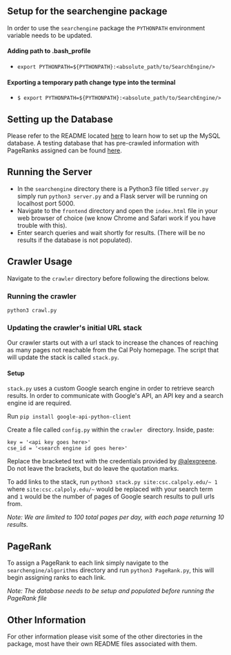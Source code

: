 ## Setup for the searchengine package
In order to use the `searchengine` package the `PYTHONPATH` environment variable
needs to be updated.

#### Adding path to .bash_profile
- `export PYTHONPATH=${PYTHONPATH}:<absolute_path/to/SearchEngine/>`

#### Exporting a temporary path change type into the terminal
- `$ export PYTHONPATH=${PYTHONPATH}:<absolute_path/to/SearchEngine/>`

## Setting up the Database
Please refer to the README located [here](searchengine/database/setup/README.md) to learn how to set up the MySQL database.
A testing database that has pre-crawled information with PageRanks assigned can be found [here](searchengine/test/test_db.gz).

## Running the Server
- In the `searchengine` directory there is a Python3 file titled `server.py` simply run `python3 server.py` and a Flask server will be running on localhost port 5000.
- Navigate to the `frontend` directory and open the `index.html` file in your web browser of choice (we know Chrome and Safari work if you have trouble with this).
- Enter search queries and wait shortly for results. (There will be no results if the database is not populated).

## Crawler Usage
Navigate to the `crawler` directory before following the directions below.

### Running the crawler
`python3 crawl.py`

### Updating the crawler's initial URL stack
Our crawler starts out with a url stack to increase the chances of reaching as many pages not reachable from the Cal Poly homepage. The script that will update the stack is called `stack.py`. 

#### Setup
`stack.py` uses a custom Google search engine in order to retrieve search results. In order to communicate with Google's API, an API key and a search engine id are required.

Run `pip install google-api-python-client`

Create a file called `config.py` within the `crawler ` directory. Inside, paste:
```
key = '<api key goes here>'
cse_id = '<search engine id goes here>'
```
Replace the bracketed text with the credentials provided by [@alexgreene](https://github.com/alexgreene). Do not leave the brackets, but do leave the quotation marks.

To add links to the stack, run `python3 stack.py site:csc.calpoly.edu/~ 1` where `site:csc.calpoly.edu/~` would be replaced with your search term and `1` would be the number of pages of Google search results to pull urls from. 

*Note: We are limited to 100 total pages per day, with each page returning 10 results.*

## PageRank
To assign a PageRank to each link simply navigate to the `searchengine/algorithms` directory and run `python3 PageRank.py`, this will begin assigning ranks to each link.

*Note: The database needs to be setup and populated before running the PageRank file*

## Other Information
For other information please visit some of the other directories in the package, most have their own README files associated with them.
